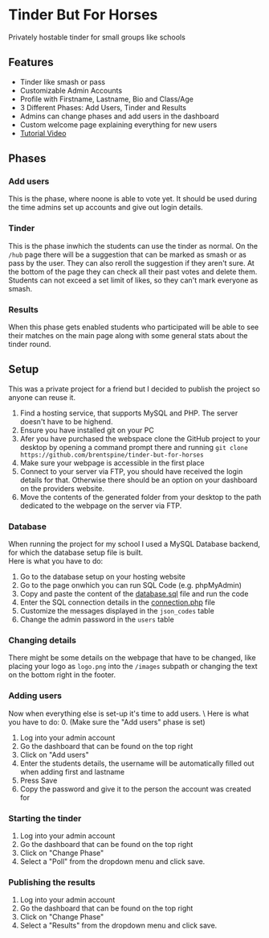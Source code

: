 # Tinder But For Horses
Privately hostable tinder for small groups like schools

## Features
 - Tinder like smash or pass
 - Customizable Admin Accounts
 - Profile with Firstname, Lastname, Bio and Class/Age
 - 3 Different Phases: Add Users, Tinder and Results
 - Admins can change phases and add users in the dashboard
 - Custom welcome page explaining everything for new users
 - [Tutorial Video](https://github.com/brentspine/tinder-but-for-horses/blob/main/images/Tinder_Tutorial.mp4)
 
 ## Phases
 
 ### Add users
 This is the phase, where noone is able to vote yet. It should be used during the time admins set up accounts and give out login details.
 
 ### Tinder
 This is the phase inwhich the students can use the tinder as normal. On the `/hub` page there will be a suggestion that can be marked as smash or as pass by the user. They can also reroll the suggestion if they aren't sure. At the bottom of the page they can check all their past votes and delete them. \
 Students can not exceed a set limit of likes, so they can't mark everyone as smash.
   
 ### Results
 When this phase gets enabled students who participated will be able to see their matches on the main page along with some general stats about the tinder round. 
 
 
 ## Setup
 This was a private project for a friend but I decided to publish the project so anyone can reuse it. 
 
 1. Find a hosting service, that supports MySQL and PHP. The server doesn't have to be highend.
 2. Ensure you have installed git on your PC
 3. Afer you have purchased the webspace clone the GitHub project to your desktop by opening a command prompt there and running `git clone https://github.com/brentspine/tinder-but-for-horses`
 4. Make sure your webpage is accessible in the first place
 5. Connect to your server via FTP, you should have received the login details for that. Otherwise there should be an option on your dashboard on the providers website.
 6. Move the contents of the generated folder from your desktop to the path dedicated to the webpage on the server via FTP.
 
 ### Database
 When running the project for my school I used a MySQL Database backend, for which the database setup file is built. \
 Here is what you have to do:
  1. Go to the database setup on your hosting website
  2. Go to the page onwhich you can run SQL Code (e.g. phpMyAdmin)
  3. Copy and paste the content of the [database.sql](https://github.com/brentspine/tinder-but-for-horses/blob/main/database.sql) file and run the code
  4. Enter the SQL connection details in the [connection.php](https://github.com/brentspine/tinder-but-for-horses/blob/main/include/connection.php) file
  5. Customize the messages displayed in the `json_codes` table
  6. Change the admin password in the `users` table
  
 ### Changing details
 There might be some details on the webpage that have to be changed, like placing your logo as `logo.png` into the `/images` subpath or changing the text on the bottom right in the footer.
 
 ### Adding users
 Now when everything else is set-up it's time to add users. \ 
 Here is what you have to do:
  0. (Make sure the "Add users" phase is set)
  1. Log into your admin account
  2. Go the dashboard that can be found on the top right
  3. Click on "Add users"
  4. Enter the students details, the username will be automatically filled out when adding first and lastname
  5. Press Save
  6. Copy the password and give it to the person the account was created for
  
### Starting the tinder
 1. Log into your admin account
 2. Go the dashboard that can be found on the top right
 3. Click on "Change Phase"
 4. Select a "Poll" from the dropdown menu and click save.
 
 ### Publishing the results
 1. Log into your admin account
 2. Go the dashboard that can be found on the top right
 3. Click on "Change Phase"
 4. Select a "Results" from the dropdown menu and click save.
